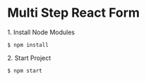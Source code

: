 # Multi Step React Form


<p>1. Install Node Modules </p>

```
$ npm install
```


<p>2. Start Project </p>

```
$ npm start
```



